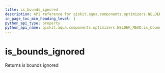 ```yaml
---
title: is_bounds_ignored
description: API reference for qiskit.aqua.components.optimizers.NELDER_MEAD.is_bounds_ignored
in_page_toc_min_heading_level: 1
python_api_type: property
python_api_name: qiskit.aqua.components.optimizers.NELDER_MEAD.is_bounds_ignored
---
```


# is\_bounds\_ignored

Returns is bounds ignored

